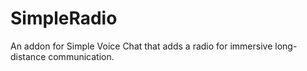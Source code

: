 # SimpleRadio
An addon for Simple Voice Chat that adds a radio for immersive long-distance communication.
